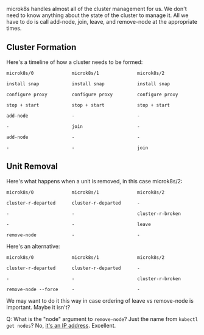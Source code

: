 microk8s handles almost all of the cluster management for us.  We
don't need to know anything about the state of the cluster to manage
it.  All we have to do is call add-node, join, leave, and remove-node
at the appropriate times.

## Cluster Formation

Here's a timeline of how a cluster needs to be formed:

    microk8s/0              microk8s/1              microk8s/2

    install snap            install snap            install snap

    configure proxy         configure proxy         configure proxy

    stop + start            stop + start            stop + start

    add-node                -                       -

    -                       join                    -

    add-node                -                       -

    -                       -                       join

## Unit Removal

Here's what happens when a unit is removed, in this case microk8s/2:

    microk8s/0              microk8s/1              microk8s/2

    cluster-r-departed      cluster-r-departed      -

    -                       -                       cluster-r-broken

    -                       -                       leave

    remove-node             -                       -

Here's an alternative:

    microk8s/0              microk8s/1              microk8s/2

    cluster-r-departed      cluster-r-departed      -

    -                       -                       cluster-r-broken

    remove-node --force     -                       -

We may want to do it this way in case ordering of leave vs remove-node
is important.  Maybe it isn't?

Q: What is the "node" argument to `remove-node`?  Just the name from
`kubectl get nodes`?  No,
[it's an IP address](https://microk8s.io/docs/commands#heading--microk8s-remove-node).
Excellent.
